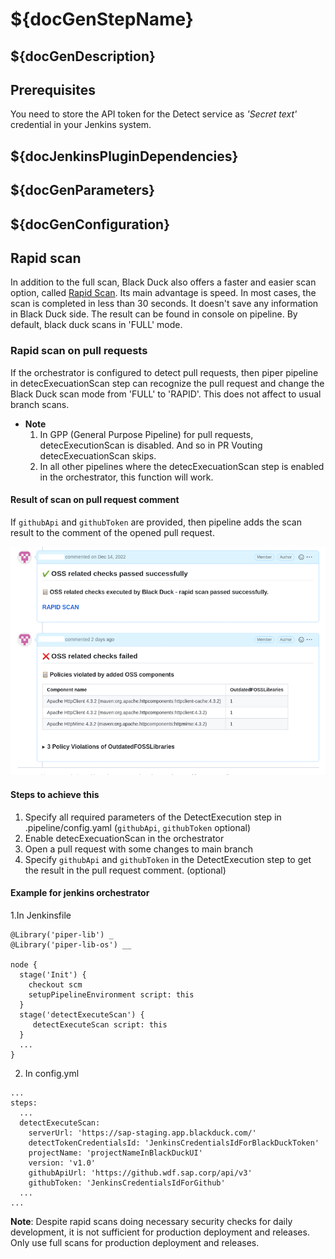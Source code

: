 # ${docGenStepName}

## ${docGenDescription}

## Prerequisites

You need to store the API token for the Detect service as _'Secret text'_ credential in your Jenkins system.

## ${docJenkinsPluginDependencies}

## ${docGenParameters}

## ${docGenConfiguration}

## Rapid scan

In addition to the full scan, Black Duck also offers a faster and easier scan option, called <a href="https://community.synopsys.com/s/document-item?bundleId=integrations-detect&topicId=downloadingandrunning%2Frapidscan.html&_LANG=enus" target="_blank">Rapid Scan</a>.
Its main advantage is speed. In most cases, the scan is completed in less than 30 seconds. It doesn't save any information in Black Duck side.
The result can be found in console on pipeline. By default, black duck scans in 'FULL' mode.

### Rapid scan on pull requests

If the orchestrator is configured to detect pull requests, then piper pipeline in detecExecuationScan step can recognize the pull request and change the Black Duck scan mode from 'FULL' to 'RAPID'. This does not affect to usual branch scans.
- **Note**
  1. In GPP (General Purpose Pipeline) for pull requests, detecExecutionScan is disabled. And so in PR Vouting detecExecuationScan skips.
  2. In all other pipelines where the detecExecuationScan step is enabled in the orchestrator, this function will work.
#### Result of scan on pull request comment

If `githubApi` and `githubToken` are provided, then pipeline adds the scan result to the comment of the opened pull request.

![blackDuckPullRequestComment](../images/BDRapidScanPrs.png)

#### Steps to achieve this
1. Specify all required parameters of the DetectExecution step in .pipeline/config.yaml (`githubApi`, `githubToken` optional)
2. Enable detecExecuationScan in the orchestrator
3. Open a pull request with some changes to main branch
4. Specify `githubApi` and `githubToken` in the DetectExecution step to get the result in the pull request comment. (optional)

#### Example for jenkins orchestrator
1.In Jenkinsfile
```
@Library('piper-lib') _
@Library('piper-lib-os') __

node {
  stage('Init') {
    checkout scm
    setupPipelineEnvironment script: this
  }
  stage('detectExecuteScan') {
     detectExecuteScan script: this
  }
  ...
}
```
2. In config.yml
```
...
steps:
  ...
  detectExecuteScan:
    serverUrl: 'https://sap-staging.app.blackduck.com/'
    detectTokenCredentialsId: 'JenkinsCredentialsIdForBlackDuckToken'
    projectName: 'projectNameInBlackDuckUI'
    version: 'v1.0'
    githubApiUrl: 'https://github.wdf.sap.corp/api/v3'
    githubToken: 'JenkinsCredentialsIdForGithub'
  ...
...
```

**Note**: Despite rapid scans doing necessary security checks for daily development, it is not sufficient for production deployment and releases.
Only use full scans for production deployment and releases.
